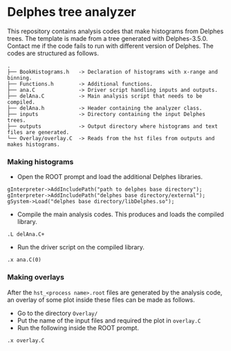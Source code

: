 # Delphes tree analyzer

This repository contains analysis codes that make histograms from Delphes trees. The template is made from a tree generated with Delphes-3.5.0.  Contact me if the code fails to run with different version of Delphes. The codes are structured as follows.
```
.
├── BookHistograms.h   -> Declaration of histograms with x-range and binning.
├── Functions.h        -> Additional functions.
├── ana.C              -> Driver script handling inputs and outputs.
├── delAna.C           -> Main analysis script that needs to be compiled.
├── delAna.h           -> Header containing the analyzer class.
├── inputs             -> Directory containing the input Delphes trees.
├── outputs            -> Output directory where histograms and text files are generated.
└── Overlay/overlay.C  -> Reads from the hst files from outputs and makes histograms.
```

### Making histograms
- Open the ROOT prompt and load the additional Delphes libraries.
```
gInterpreter->AddIncludePath("path to delphes base directory");
gInterpreter->AddIncludePath("delphes base directory/external");
gSystem->Load("delphes base directory/libDelphes.so");
```
- Compile the main analysis codes. This produces and loads the compiled library.
```
.L delAna.C+
```
- Run the driver script on the compiled library.
```
.x ana.C(0)
```

### Making overlays
After the `hst_<process name>.root` files are generated by the analysis code, an overlay of some plot inside these files can be made as follows.
-   Go to the directory  `Overlay/`
-   Put the name of the input files and required the plot in  `overlay.C`
-   Run the following inside the ROOT prompt.
```
.x overlay.C
```
